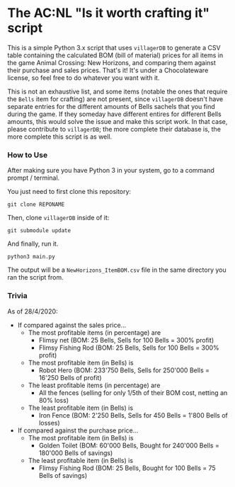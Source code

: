 # The AC:NL "Is it worth crafting it" script

This is a simple Python 3.x script that uses `villagerDB` to generate a CSV table containing the calculated BOM (bill of material) prices for all items in the game Animal Crossing: New Horizons, and comparing them against their purchase and sales prices. That's it! It's under a Chocolateware license, so feel free to do whatever you want with it.

This is not an exhaustive list, and some items (notable the ones that require the `Bells` item for crafting) are not present, since `villagerDB` doesn't have separate entries for the different amounts of Bells sachels that you find during the game. If they someday have different entires for different Bells amounts, this would solve the issue and make this script work. In that case, please contribute to `villagerDB`; the more complete their database is, the more complete this script is as well.

### How to Use

After making sure you have Python 3 in your system, go to a command prompt / terminal.

You just need to first clone this repository:
```
git clone REPONAME
```

Then, clone `villagerDB` inside of it:
```
git submodule update
```

And finally, run it.
```
python3 main.py
```

The output will be a `NewHorizons_ItemBOM.csv` file in the same directory you ran the script from.


### Trivia

As of 28/4/2020:
- If compared against the sales price...
  - The most profitable items (in percentage) are
    - Flimsy net (BOM: 25 Bells, Sells for 100 Bells = 300% profit)
    - Flimsy Fishing Rod (BOM: 25 Bells, Sells for 100 Bells = 300% profit)
  - The most profitable item (in Bells) is
    - Robot Hero (BOM: 233'750 Bells, Sells for 250'000 Bells = 16'250 Bells of profit)
  - The least profitable items (in percentage) are
    - All the fences (selling for only 1/5th of their BOM cost, netting an 80% loss)
  - The least profitable item (in Bells) is
    - Iron Fence (BOM: 2'250 Bells, Sells for 450 Bells = 1'800 Bells of losses)
- If compared against the purchase price...
  - The most profitable item (in Bells) is
    - Golden Toilet (BOM: 60'000 Bells, Bought for 240'000 Bells = 180'000 Bells of savings)
  - The least profitable item (in Bells) is
    - Flimsy Fishing Rod (BOM: 25 Bells, Bought for 100 Bells = 75 Bells of savings)

  